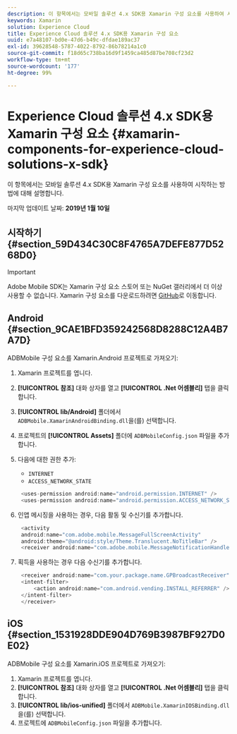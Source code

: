 ```yaml
---
description: 이 항목에서는 모바일 솔루션 4.x SDK용 Xamarin 구성 요소를 사용하여 시작하는 방법에 대해 설명합니다.
keywords: Xamarin
solution: Experience Cloud
title: Experience Cloud 솔루션 4.x SDK용 Xamarin 구성 요소
uuid: e7a48107-bd0e-47d6-b49c-dfdae189ac37
exl-id: 39628548-5787-4022-8792-86b78214a1c0
source-git-commit: f18d65c738ba16d9f1459ca485d87be708cf23d2
workflow-type: tm+mt
source-wordcount: '177'
ht-degree: 99%

---
```


# Experience Cloud 솔루션 4.x SDK용 Xamarin 구성 요소 {#xamarin-components-for-experience-cloud-solutions-x-sdk}

이 항목에서는 모바일 솔루션 4.x SDK용 Xamarin 구성 요소를 사용하여 시작하는 방법에 대해 설명합니다.

마지막 업데이트 날짜: **2019년 1월 10일**

## 시작하기 {#section_59D434C30C8F4765A7DEFE877D5268D0}

>[!IMPORTANT]
>
>Adobe Mobile SDK는 Xamarin 구성 요소 스토어 또는 NuGet 갤러리에서 더 이상 사용할 수 없습니다. Xamarin 구성 요소를 다운로드하려면 [GitHub](https://github.com/Adobe-Marketing-Cloud/mobile-services)로 이동합니다.

## Android {#section_9CAE1BFD359242568D8288C12A4B7A7D}

ADBMobile 구성 요소를 Xamarin.Android 프로젝트로 가져오기:

1. Xamarin 프로젝트를 엽니다.
1. **[!UICONTROL 참조]** 대화 상자를 열고 **[!UICONTROL .Net 어셈블리]** 탭을 클릭합니다.
1. **[!UICONTROL lib/Android]** 폴더에서 `ADBMobile.XamarinAndroidBinding.dll`을(를) 선택합니다.
1. 프로젝트의 **[!UICONTROL Assets]** 폴더에 `ADBMobileConfig.json` 파일을 추가합니다.
1. 다음에 대한 권한 추가:

   * `INTERNET`
   * `ACCESS_NETWORK_STATE`

   ```java
    <uses-permission android:name="android.permission.INTERNET" />
    <uses-permission android:name="android.permission.ACCESS_NETWORK_STATE" />
   ```

1. 인앱 메시징을 사용하는 경우, 다음 활동 및 수신기를 추가합니다.

   ```java
    <activity 
    android:name="com.adobe.mobile.MessageFullScreenActivity" 
    android:theme="@android:style/Theme.Translucent.NoTitleBar" />
    <receiver android:name="com.adobe.mobile.MessageNotificationHandler" />
   ```

1. 획득을 사용하는 경우 다음 수신기를 추가합니다.

   ```java
    <receiver android:name="com.your.package.name.GPBroadcastReceiver" android:exported="true">
    <intent-filter>
        <action android:name="com.android.vending.INSTALL_REFERRER" />
    </intent-filter>
    </receiver>
   ```

## iOS {#section_1531928DDE904D769B3987BF927D0E02}

ADBMobile 구성 요소를 Xamarin.iOS 프로젝트로 가져오기:

1. Xamarin 프로젝트를 엽니다.
1. **[!UICONTROL 참조]** 대화 상자를 열고 **[!UICONTROL .Net 어셈블리]** 탭을 클릭합니다.
1. **[!UICONTROL lib/ios-unified]** 폴더에서 `ADBMobile.XamarinIOSBinding.dll`을(를) 선택합니다.
1. 프로젝트에 `ADBMobileConfig.json` 파일을 추가합니다.
